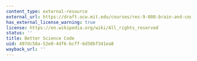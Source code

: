 ```yaml
---
content_type: external-resource
external_url: https://draft.ocw.mit.edu/courses/res-9-008-brain-and-cognitive-sciences-computational-tutorials/pages/18-better-science-code/
has_external_license_warning: true
license: https://en.wikipedia.org/wiki/All_rights_reserved
status: ''
title: Better Science Code
uid: 497dc58a-52e0-4df6-bcff-6d50bf341ea8
wayback_url: ''
---
```

